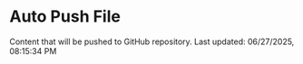 # Auto Push File

Content that will be pushed to GitHub repository.
Last updated: 06/27/2025, 08:15:34 PM
